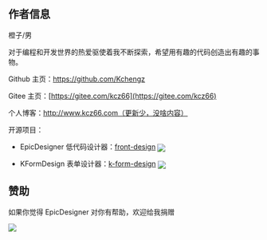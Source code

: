## 作者信息

橙子/男

对于编程和开发世界的热爱驱使着我不断探索，希望用有趣的代码创造出有趣的事物。

Github 主页：https://github.com/Kchengz

Gitee 主页：[https://gitee.com/kcz66](https://gitee.com/kcz66)

个人博客：http://www.kcz66.com（更新少，没啥内容）

开源项目：

- EpicDesigner 低代码设计器：[front-design](https://gitee.com/kcz66/front-design) <img src="https://gitee.com/kcz66/front-design/badge/star.svg" style="display: inline; top: 6px; border-radius: 0px;transform: translateY(5px);" />

- KFormDesign 表单设计器：[k-form-design](https://gitee.com/kcz66/k-form-design) <img src="https://gitee.com/kcz66/k-form-design/badge/star.svg" style="display: inline; top: 6px; border-radius: 0px;transform: translateY(5px);" />

## 赞助

如果你觉得 EpicDesigner 对你有帮助，欢迎给我捐赠

![](https://epic.kcz66.com/static/donation.png)
